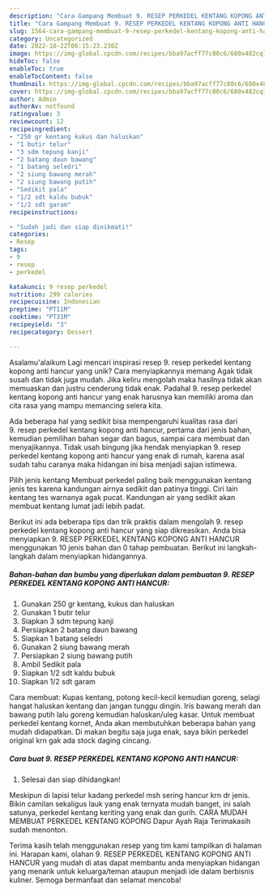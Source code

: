 ```yaml
---
description: "Cara Gampang Membuat 9. RESEP PERKEDEL KENTANG KOPONG ANTI HANCUR{ yang Enak Banget"
title: "Cara Gampang Membuat 9. RESEP PERKEDEL KENTANG KOPONG ANTI HANCUR{ yang Enak Banget"
slug: 1564-cara-gampang-membuat-9-resep-perkedel-kentang-kopong-anti-hancur-yang-enak-banget
category: Uncategorized
date: 2022-10-22T06:15:23.230Z
image: https://img-global.cpcdn.com/recipes/bba97acff77c80c6/680x482cq70/9-resep-perkedel-kentang-kopong-anti-hancur-foto-resep-utama.jpg
hideToc: false
enableToc: true
enableTocContent: false
thumbnail: https://img-global.cpcdn.com/recipes/bba97acff77c80c6/680x482cq70/9-resep-perkedel-kentang-kopong-anti-hancur-foto-resep-utama.jpg
cover: https://img-global.cpcdn.com/recipes/bba97acff77c80c6/680x482cq70/9-resep-perkedel-kentang-kopong-anti-hancur-foto-resep-utama.jpg
author: Admin
authorAv: notfound
ratingvalue: 3
reviewcount: 12
recipeingredient:
- "250 gr kentang kukus dan haluskan"
- "1 butir telur"
- "3 sdm tepung kanji"
- "2 batang daun bawang"
- "1 batang seledri"
- "2 siung bawang merah"
- "2 siung bawang putih"
- "Sedikit pala"
- "1/2 sdt kaldu bubuk"
- "1/2 sdt garam"
recipeinstructions:

- "Sudah jadi dan siap dinikmati!"
categories:
- Resep
tags:
- 9
- resep
- perkedel

katakunci: 9 resep perkedel 
nutrition: 299 calories
recipecuisine: Indonesian
preptime: "PT11M"
cooktime: "PT31M"
recipeyield: "3"
recipecategory: Dessert

---
```



Asalamu'alaikum Lagi mencari inspirasi resep 9. resep perkedel kentang kopong anti hancur yang unik? Cara menyiapkannya memang Agak tidak susah dan tidak juga mudah. Jika keliru mengolah maka hasilnya tidak akan memuaskan dan justru cenderung tidak enak. Padahal 9. resep perkedel kentang kopong anti hancur yang enak harusnya kan memiliki aroma dan cita rasa yang mampu memancing selera kita.


Ada beberapa hal yang sedikit bisa mempengaruhi kualitas rasa dari 9. resep perkedel kentang kopong anti hancur, pertama dari jenis bahan, kemudian pemilihan bahan segar dan bagus, sampai cara membuat dan menyajikannya. Tidak usah bingung jika hendak menyiapkan 9. resep perkedel kentang kopong anti hancur yang enak di rumah, karena asal sudah tahu caranya maka hidangan ini bisa menjadi sajian istimewa.

Pilih jenis kentang Membuat perkedel paling baik menggunakan kentang jenis tes karena kandungan airnya sedikit dan patinya tinggi. Ciri lain kentang tes warnanya agak pucat. Kandungan air yang sedikit akan membuat kentang lumat jadi lebih padat.


Berikut ini ada beberapa tips dan trik praktis dalam mengolah 9. resep perkedel kentang kopong anti hancur yang siap dikreasikan. Anda bisa menyiapkan 9. RESEP PERKEDEL KENTANG KOPONG ANTI HANCUR menggunakan 10 jenis bahan dan 0 tahap pembuatan. Berikut ini langkah-langkah dalam menyiapkan hidangannya.

<!--inarticleads1-->

##### Bahan-bahan dan bumbu yang diperlukan dalam pembuatan 9. RESEP PERKEDEL KENTANG KOPONG ANTI HANCUR:

1. Gunakan 250 gr kentang, kukus dan haluskan
1. Gunakan 1 butir telur
1. Siapkan 3 sdm tepung kanji
1. Persiapkan 2 batang daun bawang
1. Siapkan 1 batang seledri
1. Gunakan 2 siung bawang merah
1. Persiapkan 2 siung bawang putih
1. Ambil Sedikit pala
1. Siapkan 1/2 sdt kaldu bubuk
1. Siapkan 1/2 sdt garam


Cara membuat: Kupas kentang, potong kecil-kecil kemudian goreng, selagi hangat haluskan kentang dan jangan tunggu dingin. Iris bawang merah dan bawang putih lalu goreng kemudian haluskan/uleg kasar. Untuk membuat perkedel kentang kornet, Anda akan membutuhkan beberapa bahan yang mudah didapatkan. Di makan begitu saja juga enak, saya bikin perkedel original krn gak ada stock daging cincang. 

<!--inarticleads2-->

##### Cara buat 9. RESEP PERKEDEL KENTANG KOPONG ANTI HANCUR:


1. Selesai dan siap dihidangkan!

Meskipun di lapisi telur kadang perkedel msh sering hancur krn dr jenis. Bikin camilan sekaligus lauk yang enak ternyata mudah banget, ini salah satunya, perkedel kentang keriting yang enak dan gurih. CARA MUDAH MEMBUAT PERKEDEL KENTANG KOPONG Dapur Ayah Raja Terimakasih sudah menonton. 

Terima kasih telah menggunakan resep yang tim kami tampilkan di halaman ini. Harapan kami, olahan 9. RESEP PERKEDEL KENTANG KOPONG ANTI HANCUR yang mudah di atas dapat membantu anda menyiapkan hidangan yang menarik untuk keluarga/teman ataupun menjadi ide dalam berbisnis kuliner. Semoga bermanfaat dan selamat mencoba!
